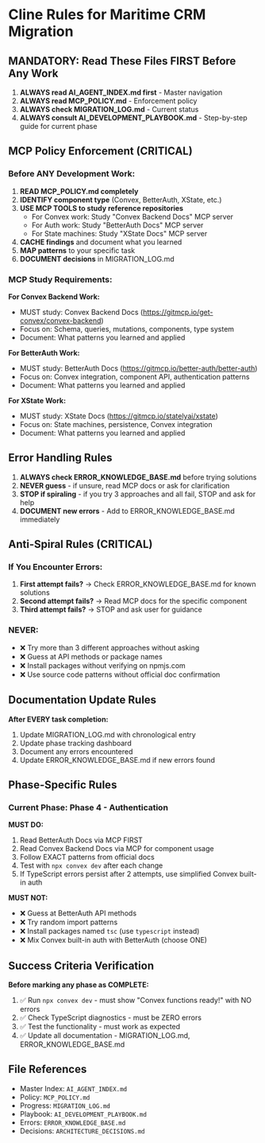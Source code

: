 # Cline Rules for Maritime CRM Migration

## MANDATORY: Read These Files FIRST Before Any Work

1. **ALWAYS read AI_AGENT_INDEX.md first** - Master navigation
2. **ALWAYS read MCP_POLICY.md** - Enforcement policy
3. **ALWAYS check MIGRATION_LOG.md** - Current status
4. **ALWAYS consult AI_DEVELOPMENT_PLAYBOOK.md** - Step-by-step guide for current phase

## MCP Policy Enforcement (CRITICAL)

### Before ANY Development Work:

1. **READ MCP_POLICY.md completely**
2. **IDENTIFY component type** (Convex, BetterAuth, XState, etc.)
3. **USE MCP TOOLS to study reference repositories**
   - For Convex work: Study "Convex Backend Docs" MCP server
   - For Auth work: Study "BetterAuth Docs" MCP server
   - For State machines: Study "XState Docs" MCP server
4. **CACHE findings** and document what you learned
5. **MAP patterns** to your specific task
6. **DOCUMENT decisions** in MIGRATION_LOG.md

### MCP Study Requirements:

**For Convex Backend Work:**
- MUST study: Convex Backend Docs (https://gitmcp.io/get-convex/convex-backend)
- Focus on: Schema, queries, mutations, components, type system
- Document: What patterns you learned and applied

**For BetterAuth Work:**
- MUST study: BetterAuth Docs (https://gitmcp.io/better-auth/better-auth)
- Focus on: Convex integration, component API, authentication patterns
- Document: What patterns you learned and applied

**For XState Work:**
- MUST study: XState Docs (https://gitmcp.io/statelyai/xstate)
- Focus on: State machines, persistence, Convex integration
- Document: What patterns you learned and applied

## Error Handling Rules

1. **ALWAYS check ERROR_KNOWLEDGE_BASE.md** before trying solutions
2. **NEVER guess** - if unsure, read MCP docs or ask for clarification
3. **STOP if spiraling** - if you try 3 approaches and all fail, STOP and ask for help
4. **DOCUMENT new errors** - Add to ERROR_KNOWLEDGE_BASE.md immediately

## Anti-Spiral Rules (CRITICAL)

### If You Encounter Errors:

1. **First attempt fails?** → Check ERROR_KNOWLEDGE_BASE.md for known solutions
2. **Second attempt fails?** → Read MCP docs for the specific component
3. **Third attempt fails?** → STOP and ask user for guidance

### NEVER:
- ❌ Try more than 3 different approaches without asking
- ❌ Guess at API methods or package names
- ❌ Install packages without verifying on npmjs.com
- ❌ Use source code patterns without official doc confirmation

## Documentation Update Rules

**After EVERY task completion:**
1. Update MIGRATION_LOG.md with chronological entry
2. Update phase tracking dashboard
3. Document any errors encountered
4. Update ERROR_KNOWLEDGE_BASE.md if new errors found

## Phase-Specific Rules

### Current Phase: Phase 4 - Authentication

**MUST DO:**
1. Read BetterAuth Docs via MCP FIRST
2. Read Convex Backend Docs via MCP for component usage
3. Follow EXACT patterns from official docs
4. Test with `npx convex dev` after each change
5. If TypeScript errors persist after 2 attempts, use simplified Convex built-in auth

**MUST NOT:**
- ❌ Guess at BetterAuth API methods
- ❌ Try random import patterns
- ❌ Install packages named `tsc` (use `typescript` instead)
- ❌ Mix Convex built-in auth with BetterAuth (choose ONE)

## Success Criteria Verification

**Before marking any phase as COMPLETE:**
1. ✅ Run `npx convex dev` - must show "Convex functions ready!" with NO errors
2. ✅ Check TypeScript diagnostics - must be ZERO errors
3. ✅ Test the functionality - must work as expected
4. ✅ Update all documentation - MIGRATION_LOG.md, ERROR_KNOWLEDGE_BASE.md

## File References

- Master Index: `AI_AGENT_INDEX.md`
- Policy: `MCP_POLICY.md`
- Progress: `MIGRATION_LOG.md`
- Playbook: `AI_DEVELOPMENT_PLAYBOOK.md`
- Errors: `ERROR_KNOWLEDGE_BASE.md`
- Decisions: `ARCHITECTURE_DECISIONS.md`